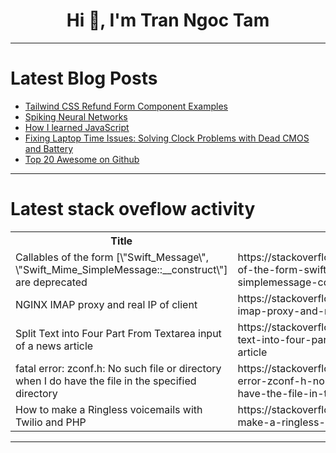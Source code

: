 <h1 align="center">Hi 👋, I'm Tran Ngoc Tam</h1>

---

# Latest Blog Posts 
<!-- BLOG-POST-LIST:START -->
- [Tailwind CSS Refund Form Component Examples](https://dev.to/themesberg/tailwind-css-refund-form-component-examples-78a)
- [Spiking Neural Networks](https://dev.to/serpapi/spiking-neural-networks-2k5p)
- [How I learned JavaScript](https://dev.to/muchai_joseph/how-i-learned-javascript-22dl)
- [Fixing Laptop Time Issues: Solving Clock Problems with Dead CMOS and Battery](https://dev.to/edwin_gichira_92748e19bb6/fixing-laptop-time-issues-solving-clock-problems-with-dead-cmos-and-battery-8ef)
- [Top 20 Awesome on Github](https://dev.to/litlyx/top-20-awesome-on-github-3be2)
<!-- BLOG-POST-LIST:END -->

---

# Latest stack oveflow activity
<table>
  <tr><th>Title</th><th>Link</th></tr>
  <!-- STACKOVERFLOW:START --><tr><td>Callables of the form [\&quot;Swift_Message\&quot;, \&quot;Swift_Mime_SimpleMessage::__construct\&quot;] are deprecated</td><td>https://stackoverflow.com/questions/78611948/callables-of-the-form-swift-message-swift-mime-simplemessage-construc</td></tr><tr><td>NGINX IMAP proxy and real IP of client</td><td>https://stackoverflow.com/questions/78611873/nginx-imap-proxy-and-real-ip-of-client</td></tr><tr><td>Split Text into Four Part From Textarea input of a news article</td><td>https://stackoverflow.com/questions/78611789/split-text-into-four-part-from-textarea-input-of-a-news-article</td></tr><tr><td>fatal error: zconf.h: No such file or directory when I do have the file in the specified directory</td><td>https://stackoverflow.com/questions/78611778/fatal-error-zconf-h-no-such-file-or-directory-when-i-do-have-the-file-in-the-s</td></tr><tr><td>How to make a Ringless voicemails with Twilio and PHP</td><td>https://stackoverflow.com/questions/78611742/how-to-make-a-ringless-voicemails-with-twilio-and-php</td></tr><!-- STACKOVERFLOW:END -->
</table>

---


